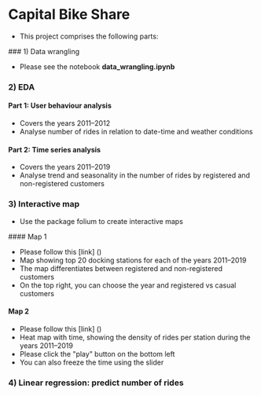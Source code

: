 # Capital Bike Share 

* This project comprises the following parts: 

### 1) Data wrangling
* Please see the notebook **data_wrangling.ipynb**

### 2) EDA 

#### Part 1: User behaviour analysis
* Covers the years 2011–2012
* Analyse number of rides in relation to date-time and weather conditions

#### Part 2: Time series analysis
* Covers the years 2011–2019
* Analyse trend and seasonality in the number of rides by registered and non-registered customers

### 3) Interactive map
* Use the package folium to create interactive maps

#### Map 1
* Please follow this [link] ()
* Map showing top 20 docking stations for each of the years 2011–2019
* The map differentiates between registered and non-registered customers
* On the top right, you can choose the year and registered vs casual customers

#### Map 2
* Please follow this [link] ()
* Heat map with time, showing the density of rides per station during the years 2011–2019
* Please click the "play" button on the bottom left
* You can also freeze the time using the slider

### 4) Linear regression: predict number of rides

